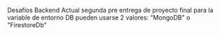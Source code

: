 Desafios Backend
Actual segunda pre entrega de proyecto final
para la variable de entorno DB pueden usarse 2 valores: "MongoDB" o "FirestoreDb"